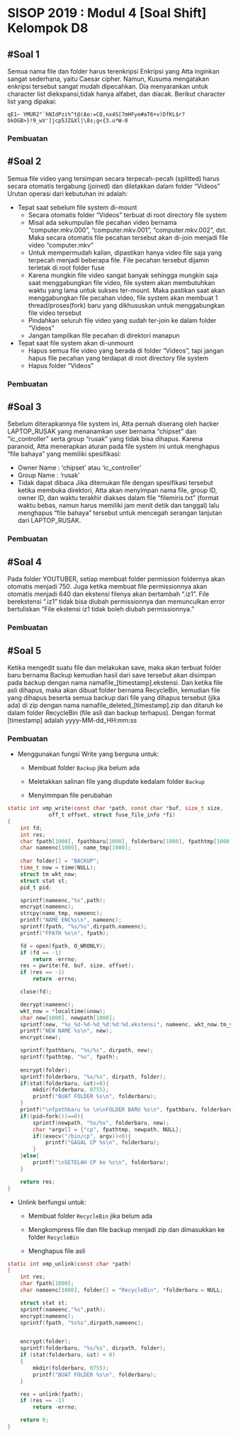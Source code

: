 # SISOP 2019 : Modul 4 [Soal Shift] Kelompok D8

## #Soal 1

Semua nama file dan folder harus terenkripsi
Enkripsi yang Atta inginkan sangat sederhana, yaitu Caesar cipher. Namun, Kusuma mengatakan enkripsi tersebut sangat mudah dipecahkan. Dia menyarankan untuk character list diekspansi,tidak hanya alfabet, dan diacak. Berikut character list yang dipakai:
```
qE1~ YMUR2"`hNIdPzi%^t@(Ao:=CQ,nx4S[7mHFye#aT6+v)DfKL$r?bkOGB>}!9_wV']jcp5JZ&Xl|\8s;g<{3.u*W-0
```

### Pembuatan


## #Soal 2

Semua file video yang tersimpan secara terpecah-pecah (splitted) harus secara otomatis tergabung (joined) dan diletakkan dalam folder “Videos”
Urutan operasi dari kebutuhan ini adalah:
* Tepat saat sebelum file system di-mount
  * Secara otomatis folder “Videos” terbuat di root directory file system
  * Misal ada sekumpulan file pecahan video bernama “computer.mkv.000”, “computer.mkv.001”, “computer.mkv.002”, dst. Maka secara otomatis file pecahan tersebut akan di-join menjadi file video “computer.mkv”
  * Untuk mempermudah kalian, dipastikan hanya video file saja yang terpecah menjadi beberapa file. File pecahan tersebut dijamin terletak di root folder fuse
  * Karena mungkin file video sangat banyak sehingga mungkin saja saat menggabungkan file video, file system akan membutuhkan waktu yang lama untuk sukses ter-mount. Maka pastikan saat akan menggabungkan file pecahan video, file system akan membuat 1 thread/proses(fork) baru yang dikhususkan untuk menggabungkan file video tersebut
  * Pindahkan seluruh file video yang sudah ter-join ke dalam folder “Videos”
  * Jangan tampilkan file pecahan di direktori manapun
* Tepat saat file system akan di-unmount
  * Hapus semua file video yang berada di folder “Videos”, tapi jangan hapus file pecahan yang terdapat di root directory file system
  * Hapus folder “Videos” 

### Pembuatan


## #Soal 3

Sebelum diterapkannya file system ini, Atta pernah diserang oleh hacker LAPTOP_RUSAK yang menanamkan user bernama “chipset” dan “ic_controller” serta group “rusak” yang tidak bisa dihapus. Karena paranoid, Atta menerapkan aturan pada file system ini untuk menghapus “file bahaya” yang memiliki spesifikasi:
  * Owner Name 	: ‘chipset’ atau ‘ic_controller’
  * Group Name	: ‘rusak’
  * Tidak dapat dibaca
Jika ditemukan file dengan spesifikasi tersebut ketika membuka direktori, Atta akan menyimpan nama file, group ID, owner ID, dan waktu terakhir diakses dalam file “filemiris.txt” (format waktu bebas, namun harus memiliki jam menit detik dan tanggal) lalu menghapus “file bahaya” tersebut untuk mencegah serangan lanjutan dari LAPTOP_RUSAK.

### Pembuatan

## #Soal 4

Pada folder YOUTUBER, setiap membuat folder permission foldernya akan otomatis menjadi 750. Juga ketika membuat file permissionnya akan otomatis menjadi 640 dan ekstensi filenya akan bertambah “.iz1”. File berekstensi “.iz1” tidak bisa diubah permissionnya dan memunculkan error bertuliskan “File ekstensi iz1 tidak boleh diubah permissionnya.”

### Pembuatan


## #Soal 5

Ketika mengedit suatu file dan melakukan save, maka akan terbuat folder baru bernama Backup kemudian hasil dari save tersebut akan disimpan pada backup dengan nama namafile_[timestamp].ekstensi. Dan ketika file asli dihapus, maka akan dibuat folder bernama RecycleBin, kemudian file yang dihapus beserta semua backup dari file yang dihapus tersebut (jika ada) di zip dengan nama namafile_deleted_[timestamp].zip dan ditaruh ke dalam folder RecycleBin (file asli dan backup terhapus). Dengan format [timestamp] adalah yyyy-MM-dd_HH:mm:ss

### Pembuatan
* Menggunakan fungsi Write yang berguna untuk:
  
    * Membuat folder `Backup` jika belum ada

    * Meletakkan salinan file yang diupdate kedalam folder `Backup`

    * Menyimmpan file perubahan

```c
static int xmp_write(const char *path, const char *buf, size_t size,
             off_t offset, struct fuse_file_info *fi)
{
    int fd;
    int res;
    char fpath[1000], fpathbaru[1000], folderbaru[1000], fpathtmp[1000];
    char nameenc[1000], name_tmp[1000];
    
    char folder[] = "BACKUP";
    time_t now = time(NULL);
    struct tm wkt_now;
    struct stat st;
    pid_t pid;

    sprintf(nameenc,"%s",path);
    encrypt(nameenc);
    strcpy(name_tmp, nameenc);
    printf("NAME ENC%s\n", nameenc);
    sprintf(fpath, "%s/%s",dirpath,nameenc);
    printf("FPATH %s\n", fpath);

    fd = open(fpath, O_WRONLY);
    if (fd == -1)
        return -errno;
    res = pwrite(fd, buf, size, offset);
    if (res == -1)
        return -errno;

    close(fd);

    decrypt(nameenc);
    wkt_now = *localtime(&now);
    char new[1000], newpath[1000];
    sprintf(new, "%s_%d-%d-%d_%d:%d:%d.ekstensi", nameenc, wkt_now.tm_year+1900, wkt_now.tm_mon, wkt_now.tm_mday, wkt_now.tm_hour, wkt_now.tm_min, wkt_now.tm_sec);
    printf("NEW NAME %s\n", new);
    encrypt(new);

    sprintf(fpathbaru, "%s/%s", dirpath, new);
    sprintf(fpathtmp, "%s", fpath);
    
    encrypt(folder);
    sprintf(folderbaru, "%s/%s", dirpath, folder);
    if(stat(folderbaru, &st)<0){
        mkdir(folderbaru, 0755);
        printf("BUAT FOLDER %s\n", folderbaru);
    }
    printf("\nfpathbaru %s \n\nFOLDER BARU %s\n", fpathbaru, folderbaru);
    if((pid=fork())==0){
        sprintf(newpath, "%s/%s", folderbaru, new);
        char *argv[] = {"cp", fpathtmp, newpath, NULL};
        if((execv("/bin/cp", argv))<0){
            printf("GAGAL CP %s\n", folderbaru);
        }
    }else{
        printf("\nSETELAH CP ke %s\n", folderbaru);
    }

    return res;
}
```
* Unlink berfungsi untuk:

   * Membuat folder `RecycleBin` jika belum ada

   * Mengkompress file dan file backup menjadi zip dan dimasukkan ke folder `RecycleBin`

   * Menghapus file asli
```c
static int xmp_unlink(const char *path)
{
    int res;
    char fpath[1000];
    char nameenc[1000], folder[] = "RecycleBin", *folderbaru = NULL;

    struct stat st;
    sprintf(nameenc,"%s",path);
    encrypt(nameenc);
    sprintf(fpath, "%s%s",dirpath,nameenc);


    encrypt(folder);
    sprintf(folderbaru, "%s/%s", dirpath, folder);
    if (stat(folderbaru, &st) < 0)
    {
        mkdir(folderbaru, 0755);
        printf("BUAT FOLDER %s\n", folderbaru);
    }

    res = unlink(fpath);
    if (res == -1)
        return -errno;

    return 0;
}
```
